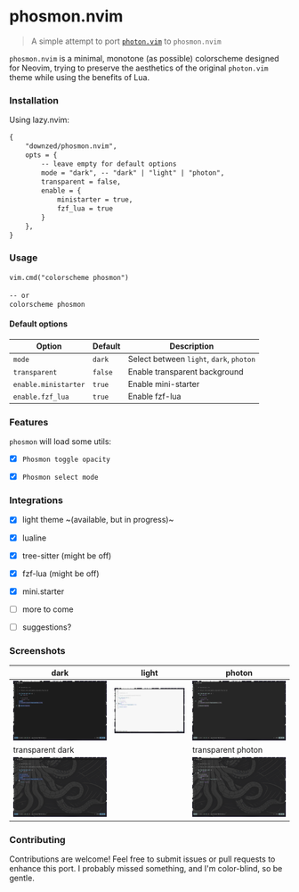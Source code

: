 # phosmon.nvim
> A simple attempt to port [`photon.vim`](https://github.com/axvr/photon.vim) to `phosmon.nvim`

`phosmon.nvim` is a minimal, monotone (as possible) colorscheme designed for Neovim, trying to preserve the aesthetics of the original `photon.vim` theme while using the benefits of Lua.

### Installation
Using lazy.nvim:
```
{
    "downzed/phosmon.nvim",
    opts = {
        -- leave empty for default options
        mode = "dark", -- "dark" | "light" | "photon",
        transparent = false,
        enable = {
            ministarter = true,
            fzf_lua = true
        }
    },
}
```

### Usage
```
vim.cmd("colorscheme phosmon")

-- or
colorscheme phosmon
```


#### Default options
| Option | Default | Description |
| --- | --- | --- |
| `mode` | `dark` | Select between `light`, `dark`, `photon` |
| `transparent` | `false` | Enable transparent background |
| `enable.ministarter` | `true` | Enable mini-starter |
| `enable.fzf_lua` | `true` | Enable fzf-lua |

### Features
`phosmon` will load some utils:
- [x] `Phosmon toggle opacity`
- [x] `Phosmon select mode`


### Integrations
- [x] light theme ~(available, but in progress)~
- [x] lualine
- [x] tree-sitter (might be off)
- [x] fzf-lua (might be off)
- [x] mini.starter
- [ ] more to come
- [ ] suggestions?


### Screenshots
| dark                            | light                           | photon  |
| ----------------------------------- | ----------------------------------- |----------------------------------- |
| [![dark](./screenshots/dark.png)](./screenshots/dark.png) | [![light](./screenshots/light.png)](./screenshots/light.png) | [![photon](./screenshots/photon.png)](./screenshots/photon.png) |
| transparent dark                            |                            | transparent photon  |
| [![transparent dark](./screenshots/dark-trans.png)](./screenshots/dark-trans.png) |  | [![transparent photon](./screenshots/photon-trans.png)](./screenshots/photon-trans.png) |



### Contributing
Contributions are welcome! Feel free to submit issues or pull requests to enhance this port.
I probably missed something, and I'm color-blind, so be gentle.
